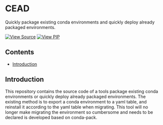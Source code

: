 CEAD
====

Quickly package existing conda environments and quickly deploy already packaged environments.

[![View Source][SOURCE-BADGE]](https://github.com/g-lyc/CEAD/tree/master/CEAD)
[![View PIP][PIP-BADGE]](https://github.com/g-lyc/CEAD/tree/master/CEAD)

[SOURCE-BADGE]: https://img.shields.io/badge/view-source-brightgreen.svg
[PIP-BADGE]: https://img.shields.io/badge/download-pip-brightgreen.svg

Contents
--------

* [Introduction](#introduction)

Introduction
------------

This repository contains the source code of a tools package existing conda environments or quickly deploy already packaged environments. The existing method is to export a conda environment to a yaml table, and reinstall it according to the yaml table when migrating. This tool will no longer make migrating the environment so cumbersome and needs to be declared is developed based on conda-pack.
